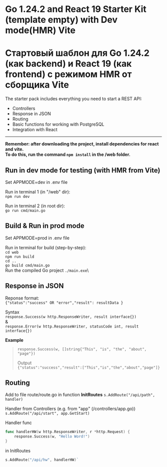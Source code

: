 # Go 1.24.2 and React 19 Starter Kit (template empty) with Dev mode(HMR) Vite
# Стартовый шаблон для Go 1.24.2 (как backend) и React 19 (как frontend) с режимом HMR от сборщика Vite

The starter pack includes everything you need to start a REST API:
- Controllers
- Response in JSON
- Routing
- Basic functions for working with PostgreSQL
- Integration with React
  
---

**Remember: after downloading the project, install dependencies for react and vite.**\
**To do this, run the command `npm install` in the /web folder.**

## Run in dev mode for testing (with HMR from Vite)

Set APPMODE=dev in .env file 

Run in terminal 1 (in "/web" dir):\
`npm run dev`

Run in terminal 2 (in root dir):\
`go run cmd/main.go`

## Build & Run in prod mode

Set APPMODE=prod in .env file 

Run in terminal for build (step-by-step):\
`cd web`\
`npm run build`\
`cd ..`\
`go build cmd/main.go`\
Run the compiled Go project
`./main.exe`\

## Response in JSON

Reponse format:\
`{"status":"success" OR "error","result": resultData }`

Syntax\
`response.Success(w http.ResponseWriter, result interface{})`\
&\
`response.Error(w http.ResponseWriter, statusCode int, result interface{})`

**Example**
>`response.Success(w, []string{"This", "is", "the", "about", "page"})`
>
>Output\
>`{"status":"success","result":["This","is","the","about","page"]}`


## Routing

Add to file route/route.go in function **InitRoutes**
`s.AddRoute("/api/path", handler)`

Handler from Controllers (e.g. from "app" (/controllers/app.go))
`s.AddRoute("/api/start", app.GetStart)`

Handler func
```go
func handlerHW(w http.ResponseWriter, r *http.Request) {
	response.Success(w, "Hello Word!")
}
```
in InitRoutes
```go
s.AddRoute("/api/hw", handlerHW)`
```

